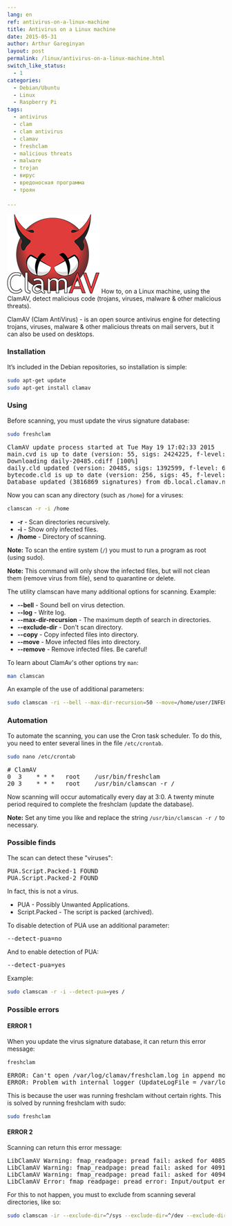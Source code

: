 ```yaml
---
lang: en
ref: antivirus-on-a-linux-machine
title: Antivirus on a Linux machine
date: 2015-05-31
author: Arthur Gareginyan
layout: post
permalink: /linux/antivirus-on-a-linux-machine.html
switch_like_status:
  - 1
categories:
  - Debian/Ubuntu
  - Linux
  - Raspberry Pi
tags:
  - antivirus
  - clam
  - clam antivirus
  - clamav
  - freshclam
  - malicious threats
  - malware
  - trojan
  - вирус
  - вредоносная программа
  - троян

---
```


![thumb](/images/thumbnail/clamav-trademark.png)
How to, on a Linux machine, using the ClamAV, detect malicious code (trojans, viruses, malware & other malicious threats).


ClamAV (Clam AntiVirus) - is an open source antivirus engine for detecting trojans, viruses, malware & other malicious threats on mail servers, but it can also be used on desktops.


### Installation

It’s included in the Debian repositories, so installation is simple:

```sh
sudo apt-get update
sudo apt-get install clamav
```

### Using

Before scanning, you must update the virus signature database:

```sh
sudo freshclam
```

<pre>
ClamAV update process started at Tue May 19 17:02:33 2015
main.cvd is up to date (version: 55, sigs: 2424225, f-level: 60, builder: neo)
Downloading daily-20485.cdiff [100%]
daily.cld updated (version: 20485, sigs: 1392599, f-level: 63, builder: neo)
bytecode.cld is up to date (version: 256, sigs: 45, f-level: 63, builder: dgoddard)
Database updated (3816869 signatures) from db.local.clamav.net (IP: 198.148.78.4)
</pre>

Now you can scan any directory (such as `/home`) for a viruses:

```sh
clamscan -r -i /home
```

* **-r** - Scan directories recursively.
* **-i** - Show only infected files.
* **/home** - Directory of scanning.

**Note:** To scan the entire system (`/`) you must to run a program as root (using sudo).

**Note:** This command will only show the infected files, but will not clean them (remove virus from file), send to quarantine or delete.

The utility clamscan have many additional options for scanning. Example:

* **--bell** - Sound bell on virus detection.
* **--log** - Write log.
* **--max-dir-recursion** - The maximum depth of search in directories.
* **--exclude-dir** - Don't scan directory.
* **--copy** - Copy infected  files into directory.
* **--move** - Move infected  files into directory.
* **--remove** - Remove infected files. Be careful!

To learn about ClamAv's other options try `man`:

```sh
man clamscan
```

An example of the use of additional parameters:

```sh
sudo clamscan -ri --bell --max-dir-recursion=50 --move=/home/user/INFECTED/ --log=/var/log/clamav/clamav.log --exclude-dir=/mnt/storage/ /
```


### Automation

To automate the scanning, you can use the Cron task scheduler. To do this, you need to enter several lines in the file `/etc/crontab`.

```sh
sudo nano /etc/crontab
```

<pre>
# ClamAV
0  3    * * *   root    /usr/bin/freshclam
20 3    * * *   root    /usr/bin/clamscan -r /
</pre>

Now scanning will occur automatically every day at 3:0. A twenty minute period required to complete the freshclam (update the database).

**Note:** Set any time you like and replace the string `/usr/bin/clamscan -r /` to necessary.


### Possible finds

The scan can detect these "viruses":

<pre>
PUA.Script.Packed-1 FOUND
PUA.Script.Packed-2 FOUND
</pre>

In fact, this is not a virus.

* PUA  - Possibly Unwanted Applications.
* Script.Packed - The script is packed (archived).

To disable detection of PUA use an additional parameter:

<pre>
--detect-pua=no
</pre>

And to enable detection of PUA:

<pre>
--detect-pua=yes
</pre>

Example:

```sh
sudo clamscan -r -i --detect-pua=yes / 
```


### Possible errors

#### ERROR 1

When you update the virus signature database, it can return this error message:

```sh
freshclam
```

<pre>
ERROR: Can't open /var/log/clamav/freshclam.log in append mode (check permissions!).
ERROR: Problem with internal logger (UpdateLogFile = /var/log/clamav/freshclam.log).
</pre>

This is because the user was running freshclam without certain rights. This is solved by running freshclam with sudo:

```sh
sudo freshclam
```

#### ERROR 2

Scanning can return this error message:

<pre>
LibClamAV Warning: fmap_readpage: pread fail: asked for 4085 bytes @ offset 11, got 0
LibClamAV Warning: fmap_readpage: pread fail: asked for 4091 bytes @ offset 5, got 0
LibClamAV Warning: fmap_readpage: pread fail: asked for 4094 bytes @ offset 2, got 0
LibClamAV Error: fmap_readpage: pread error: Input/output error
</pre>

For this to not happen, you must to exclude from scanning several directories, like so:

```sh
sudo clamscan -ir --exclude-dir=^/sys --exclude-dir=^/dev --exclude-dir=^/proc /
```
